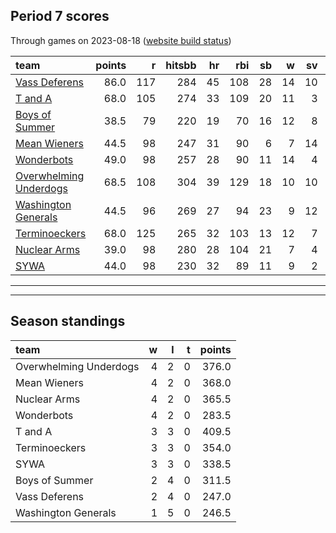 

## Period 7 scores

Through games on 2023-08-18 ([website build status](https://github.com/brian-bot/pl-site/actions))


|team                   | points|   r| hitsbb| hr| rbi| sb|  w| sv|  so|   era|  whip|
|:----------------------|------:|---:|------:|--:|---:|--:|--:|--:|---:|-----:|-----:|
|[Vass Deferens](./vassdeferens)|   86.0| 117|    284| 45| 108| 28| 14| 10| 143| 3.798| 1.180|
|[T and A](./tanda)     |   68.0| 105|    274| 33| 109| 20| 11|  3| 155| 3.603| 1.259|
|[Boys of Summer](./boysofsummer)|   38.5|  79|    220| 19|  70| 16| 12|  8| 173| 4.540| 1.314|
|[Mean Wieners](./meanwieners)|   44.5|  98|    247| 31|  90|  6|  7| 14| 132| 4.053| 1.229|
|[Wonderbots](./wonderbots)|   49.0|  98|    257| 28|  90| 11| 14|  4| 181| 4.700| 1.284|
|[Overwhelming Underdogs](./overwhelmingunderdogs)|   68.5| 108|    304| 39| 129| 18| 10| 10| 139| 3.897| 1.322|
|[Washington Generals](./washingtongenerals)|   44.5|  96|    269| 27|  94| 23|  9| 12| 122| 4.769| 1.312|
|[Terminoeckers](./terminoeckers)|   68.0| 125|    265| 32| 103| 13| 12|  7| 147| 3.196| 1.188|
|[Nuclear Arms](./nucleararms)|   39.0|  98|    280| 28| 104| 21|  7|  4| 111| 5.128| 1.460|
|[SYWA](./sywa)         |   44.0|  98|    230| 32|  89| 11|  9|  2| 164| 4.166| 1.184|

* * *
* * *

## Season standings


|team                   |  w|  l|  t| points|
|:----------------------|--:|--:|--:|------:|
|Overwhelming Underdogs |  4|  2|  0|  376.0|
|Mean Wieners           |  4|  2|  0|  368.0|
|Nuclear Arms           |  4|  2|  0|  365.5|
|Wonderbots             |  4|  2|  0|  283.5|
|T and A                |  3|  3|  0|  409.5|
|Terminoeckers          |  3|  3|  0|  354.0|
|SYWA                   |  3|  3|  0|  338.5|
|Boys of Summer         |  2|  4|  0|  311.5|
|Vass Deferens          |  2|  4|  0|  247.0|
|Washington Generals    |  1|  5|  0|  246.5|


